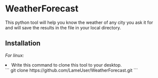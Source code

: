 # WeatherForecast
This python tool will help you know the weather of any city you ask it for and will save the results in the file in your local directory.

## Installation

_For linux:_ 
<li>Write this command to clone this tool to your desktop.</li>
```
git clone https://github.com/LameUser/WeatherForecast.git
```

